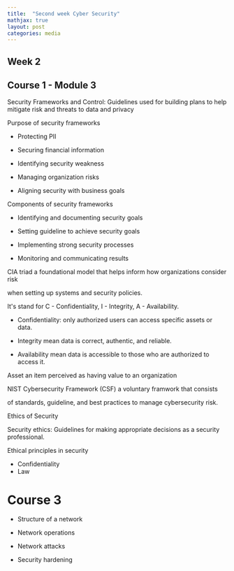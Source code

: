 ```yaml
---
title:  "Second week Cyber Security"
mathjax: true
layout: post
categories: media
---
```


## Week 2

## Course 1 - Module 3

Security Frameworks and Control: Guidelines used for building plans to help mitigate risk and threats to data and privacy

Purpose of security frameworks
+ Protecting PII
  
+ Securing financial information
  
+ Identifying security weakness
  
+ Managing organization risks
  
+ Aligning security with business goals

Components of security frameworks

+ Identifying and documenting security goals

+ Setting guideline to achieve security goals
  
+ Implementing strong security processes
  
+ Monitoring and communicating results

CIA triad a foundational model that helps inform how organizations consider risk 

when setting up systems and security policies.

It's stand for C - Confidentiality, I - Integrity, A - Availability.
+ Confidentiality: only authorized users can access specific assets or data.
  
+ Integrity mean data is correct, authentic, and reliable.
  
+ Availability mean data is accessible to those who are authorized to access it.

Asset an item perceived as having value to an organization

NIST Cybersecurity Framework (CSF) a voluntary framwork that consists 

of standards, guideline, and best practices to manage cybersecurity risk.

Ethics of Security

Security ethics: Guidelines for making appropriate decisions as a security professional.

Ethical principles in security
+ Confidentiality
+ Law


# Course 3
+ Structure of a network
  
+ Network operations

+ Network attacks

+ Security hardening
